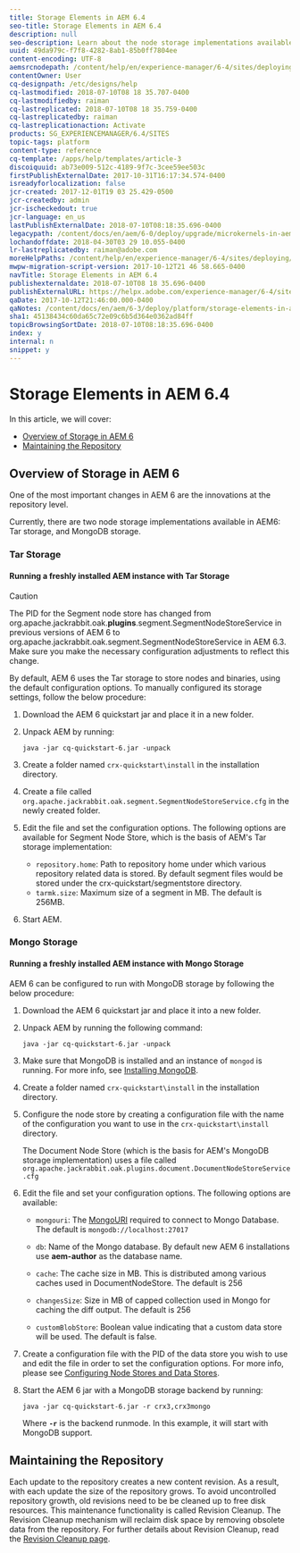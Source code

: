 ```yaml
---
title: Storage Elements in AEM 6.4
seo-title: Storage Elements in AEM 6.4
description: null
seo-description: Learn about the node storage implementations available in AEM 6.4 and how to maintain the repository.
uuid: 49da979c-f7f8-4282-8ab1-85b0ff7804ee
content-encoding: UTF-8
aemsrcnodepath: /content/help/en/experience-manager/6-4/sites/deploying/using/storage-elements-in-aem-6
contentOwner: User
cq-designpath: /etc/designs/help
cq-lastmodified: 2018-07-10T08 18 35.707-0400
cq-lastmodifiedby: raiman
cq-lastreplicated: 2018-07-10T08 18 35.759-0400
cq-lastreplicatedby: raiman
cq-lastreplicationaction: Activate
products: SG_EXPERIENCEMANAGER/6.4/SITES
topic-tags: platform
content-type: reference
cq-template: /apps/help/templates/article-3
discoiquuid: ab73e009-512c-4189-9f7c-3cee59ee503c
firstPublishExternalDate: 2017-10-31T16:17:34.574-0400
isreadyforlocalization: false
jcr-created: 2017-12-01T19 03 25.429-0500
jcr-createdby: admin
jcr-ischeckedout: true
jcr-language: en_us
lastPublishExternalDate: 2018-07-10T08:18:35.696-0400
legacypath: /content/docs/en/aem/6-0/deploy/upgrade/microkernels-in-aem-6-0
lochandoffdate: 2018-04-30T03 29 10.055-0400
lr-lastreplicatedby: raiman@adobe.com
moreHelpPaths: /content/help/en/experience-manager/6-4/sites/deploying/morehelp/platform;/content/help/en/experience-manager/6-4/sites/deploying/morehelp/platform
mwpw-migration-script-version: 2017-10-12T21 46 58.665-0400
navTitle: Storage Elements in AEM 6.4
publishexternaldate: 2018-07-10T08 18 35.696-0400
publishExternalURL: https://helpx.adobe.com/experience-manager/6-4/sites/deploying/using/storage-elements-in-aem-6.html
qaDate: 2017-10-12T21:46:00.000-0400
qaNotes: /content/docs/en/aem/6-3/deploy/platform/storage-elements-in-aem-6
sha1: 45138434c60da65c72e09c6b5d364e0362ad84ff
topicBrowsingSortDate: 2018-07-10T08:18:35.696-0400
index: y
internal: n
snippet: y
---
```


# Storage Elements in AEM 6.4

In this article, we will cover:

* [Overview of Storage in AEM 6](storage-elements-in-aem-6.md#main-pars_title)
* [Maintaining the Repository](storage-elements-in-aem-6.md#main-pars_title_4)

## Overview of Storage in AEM 6

One of the most important changes in AEM 6 are the innovations at the repository level.

Currently, there are two node storage implementations available in AEM6: Tar storage, and MongoDB storage.

### Tar Storage

#### Running a freshly installed AEM instance with Tar Storage

>[!CAUTION]
>
>The PID for the Segment node store has changed from org.apache.jackrabbit.oak.**plugins**.segment.SegmentNodeStoreService in previous versions of AEM 6 to org.apache.jackrabbit.oak.segment.SegmentNodeStoreService in AEM 6.3. Make sure you make the necessary configuration adjustments to reflect this change.

By default, AEM 6 uses the Tar storage to store nodes and binaries, using the default configuration options. To manually configured its storage settings, follow the below procedure:

1. Download the AEM 6 quickstart jar and place it in a new folder.
1. Unpack AEM by running:

   `java -jar cq-quickstart-6.jar -unpack`

1. Create a folder named `crx-quickstart\install` in the installation directory.  

1. Create a file called `org.apache.jackrabbit.oak.segment.SegmentNodeStoreService.cfg` in the newly created folder.  

1. Edit the file and set the configuration options. The following options are available for Segment Node Store, which is the basis of AEM's Tar storage implementation:

    * `repository.home`: Path to repository home under which various repository related data is stored. By default segment files would be stored under the crx-quickstart/segmentstore directory.
    * `tarmk.size`: Maximum size of a segment in MB. The default is 256MB.

1. Start AEM.

### Mongo Storage

#### Running a freshly installed AEM instance with Mongo Storage

AEM 6 can be configured to run with MongoDB storage by following the below procedure:

1. Download the AEM 6 quickstart jar and place it into a new folder.
1. Unpack AEM by running the following command:

   `java -jar cq-quickstart-6.jar -unpack`

1. Make sure that MongoDB is installed and an instance of `mongod` is running. For more info, see [Installing MongoDB](http://docs.mongodb.org/manual/installation/).
1. Create a folder named `crx-quickstart\install` in the installation directory.
1. Configure the node store by creating a configuration file with the name of the configuration you want to use in the `crx-quickstart\install` directory.

   The Document Node Store (which is the basis for AEM's MongoDB storage implementation) uses a file called `org.apache.jackrabbit.oak.plugins.document.DocumentNodeStoreService.cfg`

1. Edit the file and set your configuration options. The following options are available:

    * `mongouri`: The [MongoURI](http://docs.mongodb.org/manual/reference/connection-string/) required to connect to Mongo Database. The default is `mongodb://localhost:27017`  
    
    * `db`: Name of the Mongo database. By default new AEM 6 installations use **aem-author** as the database name.  
    
    * `cache`: The cache size in MB. This is distributed among various caches used in DocumentNodeStore. The default is 256  
    
    * `changesSize`: Size in MB of capped collection used in Mongo for caching the diff output. The default is 256  
    
    * `customBlobStore`: Boolean value indicating that a custom data store will be used. The default is false.

1. Create a configuration file with the PID of the data store you wish to use and edit the file in order to set the configuration options. For more info, please see [Configuring Node Stores and Data Stores](data-store-config.md).  

1. Start the AEM 6 jar with a MongoDB storage backend by running:

   ```shell
   java -jar cq-quickstart-6.jar -r crx3,crx3mongo
   ```

   Where **`-r`** is the backend runmode. In this example, it will start with MongoDB support.

## Maintaining the Repository

Each update to the repository creates a new content revision. As a result, with each update the size of the repository grows. To avoid uncontrolled repository growth, old revisions need to be be cleaned up to free disk resources. This maintenance functionality is called Revision Cleanup. The Revision Cleanup mechanism will reclaim disk space by removing obsolete data from the repository. For further details about Revision Cleanup, read the [Revision Cleanup page](revision-cleanup.md).

<!-- 

Comment Type: remark
Last Modified By: unknown unknown (ims-author-0436B4A35714BFF67F000101@AdobeID)
Last Modified Date: 2017-11-30T05:42:41.816-0500

<p>All the offline revision cleanup content is now included in the new Revision Cleanup page (see the link above).</p>

 -->

<!-- 

Comment Type: draft

<p>As data is never overwritten in a tar file, the disk usage increases even when only updating existing data. To make up for the growing size of the repository, AEM employs a garbage collection mechanism called <strong>Revision Cleanup</strong>. The mechanism will reclaim disk space by removing obsolete data from the repository, and has three phases: <strong>estimation</strong>, <strong>compaction</strong>, <strong>cleanup</strong>. In the past the revision cleanup was often referenced as <strong>compaction</strong>.</p> 
<p>The are two ways of performing revision cleanup:</p> 
<ol> 
 <li><a href="storage-elements-in-aem-6.md#PerformingOfflineRevisionCleanup">Offline Revision Cleanup</a></li> 
 <li><a href="storage-elements-in-aem-6.md#PerformingOnlineRevisionCleanup">Online Revision Cleanup</a></li> 
</ol> 
<p><strong>Offline revision cleanup is the recommended and supported way of performing revision cleanup.</strong> <br /> </p>

 -->

<!-- 

Comment Type: draft

<h3>Choosing the Type of Revision Cleanup</h3>

 -->

<!-- 

Comment Type: draft

<p><strong><u>For AEM 6.2 Publish instances</u></strong><br /> </p> 
<p>Offline revision cleanup is the recommended way of cleaning up revisions. This requires to shut down the instances in order to run offline revision cleanup during non business hours.</p> 
<p>If downtimes are not possible, customers can contact Adobe Support to evaluate additional options:</p> 
<ol> 
 <li>If there is more than one publish instance, one can be taken down for offline revision cleanup while avoiding replication from author. After a successful revision cleanup, the instance can be taken back into production while a clone of the clean instance would replace other remaining production ones.</li> 
 <li>If the above is still not possible, online revision cleanup can be used under the terms and conditions of the program. This type of cleanup has <strong>restricted</strong> support in AEM 6.2.<br /> </li> 
</ol> 
<p><strong><u>For AEM 6.2 Author instances</u></strong></p> 
<p>Offline revision cleanup is the recommended way of cleanup for author instances as well. However, in rare cases where downtime is not possible either beacause maintenance windows were not foreseen and can have the same business impact as system outages, customers should contact Adobe Support to evaluate additional options. The additional options for performing cleanup on author instances are the same as the ones described above for publish instances.<br /> </p>

 -->

<!-- 

Comment Type: draft

<note type="note"> 
 <p>For more information about the revision cleanup process, see the <a href="storage-elements-in-aem-6.md#RevisionCleanupFrequentlyAskedQuestions">Frequently Asked Questions</a>.</p> 
</note>

 -->

<!-- 

Comment Type: draft

<h3>Performing Offline Revision Cleanup</h3>

 -->

<!-- 

Comment Type: draft

<note type="caution"> 
 <p>Different versions of the Oak-run tool need to be used depending on the Oak version you use with your AEM installation. Please check the version requirements list below before using the tool:</p> 
 <ul> 
  <li>For Oak versions <strong>1.0.0 through 1.0.11 </strong>or<strong> 1.1.0 through 1.1.6</strong>, use Oak-run version<strong> 1.0.11</strong></li> 
  <li>For Oak versions <strong>newer than the above</strong>, use the version of Oak-run that matches the Oak core of your AEM installation.</li> 
 </ul> 
</note>

 -->

<!-- 

Comment Type: draft

<p>Adobe provides a tool called <strong>Oak-run</strong> for performing revision cleanup. It can be downloaded at the following location:</p> 
<p><a href="https://repo1.maven.org/maven2/org/apache/jackrabbit/oak-run/">https://repo1.maven.org/maven2/org/apache/jackrabbit/oak-run/</a></p> 
<p>The tool is a runnable jar that can be manually run to compact the repository. The process is called offline revision cleanup because the repository needs to be shut down in order to properly run the tool. Make sure to plan the cleanup in accordance with your maintenance window.</p> 
<p>For tips on how to increase the performance of the cleanup process, see <a href="storage-elements-in-aem-6.md#PerformanceTuningandMaintenanceRecommendations1416769121">Increasing the Performance of Offline Revision Cleanup</a>.</p> 
<p> </p>

 -->

<!-- 

Comment Type: draft

<note type="note"> 
 <p>You can also clear old checkpoints before the maintenance takes place (steps 2 and 3 in the procedure below). This is recommended only for instances that have more than 100 checkpoints. </p> 
</note>

 -->

<!-- 

Comment Type: draft

<p>The procedure to run the tool is:</p>

 -->

<!-- 

Comment Type: draft

<ol> 
 <li><p>Always make sure you have a recent backup of the AEM instance.</p> <p>Shut down AEM.</p> </li> 
 <li><p>(Optional) Use the tool to find old checkpoints:</p> 
  <codeblock class="syntax xml">
    java&nbsp;-jar&nbsp;oak-run.jar&nbsp;checkpoints&nbsp;install-folder/crx-quickstart/repository/segmentstore!!discoiqbr!! 
  </codeblock></li> 
 <li><p>(Optional) Then, delete the unreferenced checkpoints:</p> 
  <codeblock class="syntax java">
    java&nbsp;-jar&nbsp;oak-run.jar&nbsp;checkpoints&nbsp;install-folder/crx-quickstart/repository/segmentstore&nbsp;rm-unreferenced 
  </codeblock></li> 
 <li><p>Run the compaction and wait for it to complete:</p> 
  <codeblock class="syntax java">
    java&nbsp;-jar&nbsp;oak-run.jar&nbsp;compact&nbsp;install-folder/crx-quickstart/repository/segmentstore 
  </codeblock></li> 
</ol>

 -->

<!-- 

Comment Type: draft

<h3>Increasing the Performance of Offline Revision Cleanup</h3>

 -->

<!-- 

Comment Type: draft

<p>Since version <strong>1.0.22</strong>, the oak-run tool introduces several features with an aim to increase the performance of the revision cleanup process and minimize the maintenance window as much as possible.</p> 
<p>The list includes several command line parameters, as described below:</p> 
<ul> 
 <li><span class="code">-Dtar.memoryMapped</span>. Use this to enable memory mapped operations for tar file to greatly increase performance. You can set this as <span class="code">true</span> or <span class="code">false</span>. It is highly recommended you enable this feature in order to speed up compaction.<br /> </li> 
 <li><span class="code">-Dupdate.limit</span>. Defines the threshold for the flush of a temporary transaction to disk. The default value is <span class="code">5000000</span>.<br /> </li> 
 <li><span class="code">-Dcompress-interval</span>. Number of compaction map entries to keep until compressing the current map. The default is <span class="code">1000000</span>. You should increase this value to an even higher number for faster throughput, if enough heap memory is available.</li> 
 <li><span class="code">-Dcompaction-progress-log</span>. The number of compacted nodes that will be logged. The default value is <span class="code">1500000</span>,<strong> </strong>which means that the first 1500000 compacted nodes will be logged during the operation. Use this in conjunction with the next parameter documented below.</li> 
 <li><span class="code">-Dlogback.configurationFile</span>. Use a configuration file for logging. You can use the below configuration file to enable the logging of the nodes that are being compacted: 
  <ul> 
   <li><a href="logback.md">logback.xml</a></li> 
  </ul> </li> 
 <li><strong><span class="code">-Dtar.PersistCompactionMap.</span> </strong>Set this parameter to <span class="code">true</span> to use disk space instead of heap memory for compaction map persistance. Requires the oak-run tool <strong>versions 1.4</strong> and higher. For further details also see question 6 in the <a href="storage-elements-in-aem-6.md#RevisionCleanupFrequentlyAskedQuestions">FAQ section</a>.</li> 
</ul> 
<p> </p>

 -->

<!-- 

Comment Type: draft

<note type="caution"> 
 <p>Memory mapped file operations do not work correctly on some versions of Windows. Make sure that you use the tool without the <span class="code">-Dtar.memoryMapped</span> parameter on Windows platforms, otherwise the revision cleanup will fail.</p> 
</note>

 -->

<!-- 

Comment Type: draft

<p>An example of the parameters in use:<br /> </p>

 -->

<!-- 

Comment Type: draft

<codeblock gutter="true" class="syntax shell">
  java&nbsp;-Dtar.memoryMapped=true&nbsp;-Dupdate.limit=5000000&nbsp;-Dcompress-interval=10000000&nbsp;-Dcompaction-progress-log=1500000&nbsp;-Dlogback.configurationFile=logback.xml&nbsp;-Xmx8g&nbsp;-jar&nbsp;oak-run-*.jar&nbsp;checkpoints&nbsp;<repository> 
</codeblock>

 -->

<!-- 

Comment Type: draft

<note type="note"> 
 <p>Use as much heap memory as possible for faster I/O operations. It is recommended you use at least eight gigabytes for most common deployments.</p> 
</note>

 -->

<!-- 

Comment Type: draft

<h3>Performing Online Revision Cleanup</h3>

 -->

<!-- 

Comment Type: draft

<note type="caution"> 
 <p>Online Revision Cleanup is present in AEM 6.2 under <strong>restricted</strong> support. For more information on the conditions and terms of using the feature, please contact <a href="https://helpx.adobe.com/marketing-cloud/contact-support.html" target="_blank">Adobe Customer Care</a>.<br /> </p> 
</note>

 -->

<!-- 

Comment Type: draft

<p>For situations where the AEM cannot be shut down for maintenance, revision cleanup can also be performed while the instance is running. </p> 
<p>You can perform Online revision cleanup by doing the following:</p>

 -->

<!-- 

Comment Type: draft

<ol> 
 <li><p>Go to the folder where AEM is installed, then browse to <span class="code">crx-quickstart\install</span> (create the folder if it does not exist).</p> </li> 
 <li><p>Create or open the <span class="code">org.apache.jackrabbit.oak.segment.SegmentNodeStoreService.config</span> file.</p> </li> 
 <li><p>Add the following line to the configuration file:</p> 
  <codeblock gutter="true" class="syntax xml">
    pauseCompaction=B&nbsp;"false" 
  </codeblock> 
  <draft-comment type="draft"> 
   <p>A correct configuration file should look like this:</p> 
  </draft-comment> 
  <draft-comment type="draft"> 
   <codeblock gutter="true" class="syntax xml">
     repository.home=${repository.home}/segmentstore!!discoiqbr!!tarmk.size=256!!discoiqbr!!pauseCompaction=false 
   </codeblock> 
  </draft-comment></li> 
 <li><p>Restart AEM.</p> </li> 
 <li><p>Go to the JMX console by pointing your browser to <span class="code">http://server:port/system/console/jmx</span></p> </li> 
 <li><p>Search for <strong>CompactionStrategy</strong> and click the MBean that shows up in the search.</p> </li> 
 <li><p>Next, verify that the value for <strong>PausedCompaction</strong> is set to <span class="code">false</span>. This confirms that online revision cleanup is set to run:</p> <img imageRotate="0" src="assets/chlimage_1-188.png" /><p>Online revision cleanup is now scheduled to run as part of the tasks performed in the Daily Maintenance Window. For more info, see <a href="/content/help/en/experience-manager/6-4/sites/administering/using/operations-dashboard#main-pars_title_15">Automated Maintenance Tasks</a>.</p> </li> 
 <li><p>Next, verify if Online revision cleanup is running properly. You can do this by first going to the Operations Dashboard and checking what is the time interval configured for the <strong>Daily Maintenance Window. </strong>By default, it is scheduled to run between 2 and 5 AM.<br /> </p> </li> 
 <li><p>Now, inspect the <strong>error.log</strong> file for events logged during the time of the daily maintenance window to see if the online revision cleanup ran correctly. </p> 
  <note type="note"> 
   <p>Before checking the logs, note that the revision cleanup will not be completed if the calculated disk space gain is less than 10 percent of the entire repository size.</p> 
  </note><p>This is an example of the log entries that will be generated if the revision cleanup was not run because the gain is less than 10 percent:</p> 
  <codeblock gutter="true" class="syntax xml">
    16.03.2015&nbsp;02:00:13.736&nbsp;*INFO*&nbsp;[TarMK&nbsp;compaction&nbsp;thread&nbsp;[/author/crx-quickstart/repository/segmentstore],&nbsp;active&nbsp;since&nbsp;Mon&nbsp;Mar&nbsp;16&nbsp;02:00:13&nbsp;EDT&nbsp;2015,&nbsp;previous&nbsp;max&nbsp;duration&nbsp;58249ms]&nbsp;org.apache.jackrabbit.oak.plugins.segment.file.FileStore&nbsp;TarMK&nbsp;compaction&nbsp;started&nbsp;16.03.2015&nbsp;02:00:30.001&nbsp;*INFO*&nbsp;[pool-9-thread-2]&nbsp;com.adobe.granite.taskmanagement.impl.jcr.TaskArchiveService&nbsp;archiving&nbsp;tasks&nbsp;at:&nbsp;'Mon&nbsp;Mar&nbsp;16&nbsp;02:00:30&nbsp;EDT&nbsp;2015'!!discoiqbr!!16.03.2015&nbsp;02:01:06.325&nbsp;*INFO*&nbsp;[TarMK&nbsp;compaction&nbsp;thread&nbsp;[/author/crx-quickstart/repository/segmentstore],&nbsp;active&nbsp;since&nbsp;Mon&nbsp;Mar&nbsp;16&nbsp;02:00:13&nbsp;EDT&nbsp;2015,&nbsp;previous&nbsp;max&nbsp;duration&nbsp;58249ms]&nbsp;org.apache.jackrabbit.oak.plugins.segment.file.FileStore&nbsp;Estimated&nbsp;compaction&nbsp;in&nbsp;52.59&nbsp;s,&nbsp;gain&nbsp;is&nbsp;9%&nbsp;(1028524544/1137660928)&nbsp;or&nbsp;(1.0GB/1.1&nbsp;GB),&nbsp;so&nbsp;skipping&nbsp;compaction&nbsp;for&nbsp;now 
  </codeblock><p>This an example of the log entries that will be generated if the revision cleanup is going to be run because the gain is higher than 10 percent:<br /> </p> 
  <codeblock gutter="true" class="syntax xml">
    19.03.2015&nbsp;02:00:10.230&nbsp;*INFO*&nbsp;[TarMK&nbsp;compaction&nbsp;thread&nbsp;[/author/crx-quickstart/repository/segmentstore],&nbsp;active&nbsp;since&nbsp;Thu&nbsp;Mar&nbsp;19&nbsp;02:00:10&nbsp;EDT&nbsp;2015,&nbsp;previous&nbsp;max&nbsp;duration&nbsp;1369831ms]&nbsp;org.apache.jackrabbit.oak.plugins.segment.file.FileStore&nbsp;TarMK&nbsp;compaction&nbsp;started!!discoiqbr!!19.03.2015&nbsp;02:00:30.441&nbsp;*INFO*&nbsp;[pool-9-thread-2]&nbsp;com.adobe.granite.taskmanagement.impl.jcr.TaskArchiveService&nbsp;archiving&nbsp;tasks&nbsp;at:&nbsp;'Thu&nbsp;Mar&nbsp;19&nbsp;02:00:30&nbsp;EDT&nbsp;2015'!!discoiqbr!!19.03.2015&nbsp;02:01:01.699&nbsp;*INFO*&nbsp;[TarMK&nbsp;compaction&nbsp;thread&nbsp;[/author/crx-quickstart/repository/segmentstore],&nbsp;active&nbsp;since&nbsp;Thu&nbsp;Mar&nbsp;19&nbsp;02:00:10&nbsp;EDT&nbsp;2015,&nbsp;previous&nbsp;max&nbsp;duration&nbsp;1369831ms]&nbsp;org.apache.jackrabbit.oak.plugins.segment.file.FileStore&nbsp;Estimated&nbsp;compaction&nbsp;in&nbsp;51.47&nbsp;s,&nbsp;gain&nbsp;is&nbsp;69%&nbsp;(1018859520/3343598080)&nbsp;or&nbsp;(1.0&nbsp;GB/3.3&nbsp;GB),&nbsp;so&nbsp;running&nbsp;compaction 
  </codeblock><p>Lastly, these are the log entry generated when the revision cleanup has successfully completed:</p> 
  <codeblock gutter="true" class="syntax xml">
    19.03.2015&nbsp;02:22:52.638&nbsp;*INFO*&nbsp;[TarMK&nbsp;compaction&nbsp;thread&nbsp;[/author/crx-quickstart/repository/segmentstore],&nbsp;active&nbsp;since&nbsp;Thu&nbsp;Mar&nbsp;19&nbsp;02:00:10&nbsp;EDT&nbsp;2015,&nbsp;previous&nbsp;max&nbsp;duration&nbsp;1369831ms]&nbsp;org.apache.jackrabbit.oak.plugins.segment.file.FileStore&nbsp;TarMK&nbsp;compaction&nbsp;completed&nbsp;in&nbsp;1310939ms 
  </codeblock></li> 
</ol>

 -->

<!-- 

Comment Type: draft

<h2>Additional Methods of Triggering Revision Cleanup</h2>

 -->

<!-- 

Comment Type: draft

<h3>Triggering Revision Cleanup from the Operations Dashboard</h3>

 -->

<!-- 

Comment Type: draft

<p>The automatic revision cleanup can be triggered manually in the Operations Dashboard via a maintenance job called <strong>Revision Clean Up</strong>. </p> 
<p>To start Revision Clean Up you need to:</p>

 -->

<!-- 

Comment Type: draft

<ol> 
 <li><p>Go to the AEM Welcome Screen.</p> </li> 
 <li><p>In the main AEM window, go to <strong>Tools - Operations - Dashboard - Maintenance</strong> or directly browse to <a href="http://localhost:4502/libs/granite/operations/content/maintenance.html">http://localhost:4502/libs/granite/operations/content/maintenance.html</a></p> </li> 
 <li><p>Click on <strong>Daily Maintenance Window.</strong></p> </li> 
 <li><p>Hover over the <strong>Revision Clean Up</strong> window and press the <strong>Start </strong>button.<br /> </p> </li> 
</ol>

 -->

<!-- 

Comment Type: draft

<img imageRotate="0" src="assets/chlimage_1-189.png" />

 -->

<!-- 

Comment Type: draft

<p>The icon will turn orange to indicate that the Revision Clean Up job is running. You can stop it at any time by hovering the mouse over the icon and pressing the <strong>Stop</strong> button:<br /> </p>

 -->

<!-- 

Comment Type: draft

<img imageRotate="0" src="assets/chlimage_1-190.png" />

 -->

<!-- 

Comment Type: remark
Last Modified By: unknown unknown (ims-author-0436B4A35714BFF67F000101@AdobeID)
Last Modified Date: 2017-11-30T05:42:42.921-0500

<p>As discussed with Peter Klassen we will hide all information about running Online Revision Cleanup in 6.2 and we will only keep the warning.</p>

 -->

<!-- 

Comment Type: draft

<h3>Invoking Revision Garbage Collection via the JMX Console</h3>

 -->

<!-- 

Comment Type: draft

<ol> 
 <li><p>Open the JMX Console by going to <a href="http://localhost:4502/system/console/jmx">http://localhost:4502/system/console/jmx</a></p> </li> 
 <li><p>Click the <strong>RevisionGarbageCollection</strong> MBean.</p> </li> 
 <li><p>In the next window, click <strong>startRevisionGC()</strong> and then <strong>Invoke</strong> to start the Revision Garbage Collection job.</p> </li> 
</ol>

 -->

<!-- 

Comment Type: draft

<note type="note"> 
 <p>Due to the mechanics of the garbage collection, the first run will actually add 256 MB of disk space. Subsequent runs will work as expected and start shrinking the repository size.</p> 
</note>

 -->

<!-- 

Comment Type: draft

<h2>Performance Tuning and Maintenance Recommendations</h2>

 -->

<!-- 

Comment Type: draft

<p>Follow the below recommendations in order to maintain maximum efficiency while upkeeping the repository:</p> 
<ol> 
 <li>Make sure you run <a href="storage-elements-in-aem-6.md#main-pars_title_42551947">Offline Revision Cleanup</a> whenever possible during scheduled maintenance hours;</li> 
 <li>If you are using an external data store, make sure you run <a href="/content/help/en/experience-manager/6-4/sites/administering/using/data-store-garbage-collection">Data Store Garbage Collection</a> after revision cleanup has been completed.</li> 
 <li>Follow the recommendations in <a href="https://helpx.adobe.com/experience-manager/kb/performance-tuning-tips.html">this knowledgebase article</a> for tips on improving the performance of your AEM instance.</li> 
</ol>

 -->

<!-- 

Comment Type: draft

<h2>Revision Cleanup Frequently Asked Questions</h2>

 -->

<!-- 

Comment Type: draft

<p> 1. When to use Offline Revision Cleanup as opposed to Online Revision Cleanup?</p> 
<ul> 
 <li>See <a href="/content/docs/en/aem/6-3/deploy/platform/storage-elements-in-aem-6-2#Choosing%20the%20Type%20of%20Revision%20Cleanup">Choosing the Type of Revision Cleanup.</a></li> 
</ul> 
<p> 2. How frequently should Offline Revision Cleanup be performed?</p> 
<ul> 
 <li>It depends on the repository growth rate. As a general rule of thumb, for average content repositories, it is recommended that you perform revision cleanup every 2 weeks for an author instance, and once per quarter for a publish instance.</li> 
</ul> 
<p> 3. What are the factors that determine the duration of the Offline Revision Cleanup?</p> 
<ul> 
 <li>The repository size and the amount of revisions that need to be cleaned up determines the duration of the cleanup.</li> 
</ul> 
<p> 4. What's the worst that can happen if you do not perform revision cleanup?</p> 
<ul> 
 <li>The AEM instance will run out of disk space, which will cause outages in production. It is highly recommended that you follow the monitoring best practices as mentioned in the <a href="/content/help/en/experience-manager/6-4/managing/using/best-practices">Managing Projects - Best Practices</a>; see the <a href="/content/help/en/experience-manager/6-4/managing/using/best-practices-glossary">Managing Projects Best Practices Glossary for specific monitoring tasks</a>, with further details also available under <a href="monitoring-and-maintaining.md">Monitoring and Maintaining your Instance</a>.</li> 
</ul> 
<p> 5. What is the difference between a revision and a page version?</p> 
<ul> 
 <li><strong>Oak revision:</strong> Oak organizes all the content in a large tree hierarchy that consists of nodes and properties. Each snapshot or revision of this content tree is immutable, and changes to the tree are expressed as a sequence of new revisions. Typically, each content modification triggers a new revision. See also <a href="http://jackrabbit.apache.org/dev/ngp.html" title="Follow link">http://jackrabbit.apache.org/dev/ngp.html</a>.</li> 
 <li><strong>Page Version:</strong> Versioning creates a "snapshot" of a page at a specific point in time. Typically, a new version is created when a page is activated. For more information, see <a href="/content/help/en/experience-manager/6-4/sites/authoring/using/working-with-page-versions">Working with Page Versions</a>.</li> 
</ul> 
<p> 6. How to speed up the Offline Revision Cleanup task if it does not complete within 8 hours ?</p> 
<ul> 
 <li>If the revision task does not complete within 8 hours and the <a href="/content/help/en/experience-manager/6-4/sites/administering/using/operations-dashboard#Diagnosistools" target="_blank">thread dumps</a> reveal that the main hotspot is <span class="code">InMemoryCompactionMap.findEntry</span>, use the following parameter with the oak-run tool <strong>versions 1.4 </strong>or higher: -Dtar.PersistCompactionMap=true. See also <a href="storage-elements-in-aem-6.md#PerformingOfflineRevisionCleanup">Performing Offline Revision Cleanup</a> and <a href="storage-elements-in-aem-6.md#IncreasingthePerformanceofOfflineRevisionCleanup">Increasing the Performance of Offline Revision Cleanup</a>. </li> 
</ul> 
<p> </p>

 -->

